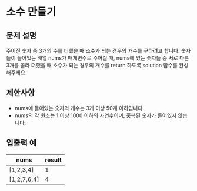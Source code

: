 # 소수 만들기

## 문제 설명

주어진 숫자 중 3개의 수를 더했을 때 소수가 되는 경우의 개수를 구하려고 합니다. 숫자들이 들어있는 배열 nums가 매개변수로 주어질 때, nums에 있는 숫자들 중 서로 다른 3개를 골라 더했을 때 소수가 되는 경우의 개수를 return 하도록 solution 함수를 완성해주세요.

## 제한사항
* nums에 들어있는 숫자의 개수는 3개 이상 50개 이하입니다.
* nums의 각 원소는 1 이상 1000 이하의 자연수이며, 중복된 숫자가 들어있지 않습니다.

## 입출력 예
| nums | result |
| ----- | ------ |
| [1,2,3,4] | 1 |
| [1,2,7,6,4] |  4 |

